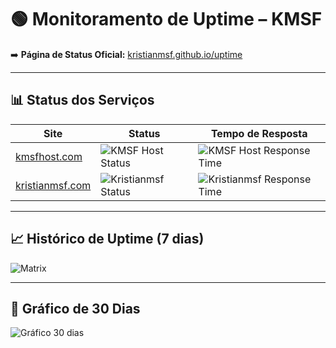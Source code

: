 # 🟢 Monitoramento de Uptime – KMSF

➡️ **Página de Status Oficial:** [kristianmsf.github.io/uptime](https://kristianmsf.github.io/uptime)

---

## 📊 Status dos Serviços

| Site | Status | Tempo de Resposta |
|------|--------|-------------------|
| [kmsfhost.com](https://www.kmsfhost.com) | ![KMSF Host Status](https://kristianmsf.github.io/uptime/api/badge?name=KMSF%20Host&style=flat&label=) | ![KMSF Host Response Time](https://kristianmsf.github.io/uptime/api/badge?name=KMSF%20Host&style=flat&label=response-time&suffix=ms) |
| [kristianmsf.com](https://www.kristianmsf.com) | ![Kristianmsf Status](https://kristianmsf.github.io/uptime/api/badge?name=Kristianmsf&style=flat&label=) | ![Kristianmsf Response Time](https://kristianmsf.github.io/uptime/api/badge?name=Kristianmsf&style=flat&label=response-time&suffix=ms) |

---

## 📈 Histórico de Uptime (7 dias)

![Matrix](https://kristianmsf.github.io/uptime/api/matrix?style=flat)

---

## 📅 Gráfico de 30 Dias

![Gráfico 30 dias](https://kristianmsf.github.io/uptime/api/graph?duration=2592000&style=flat)
